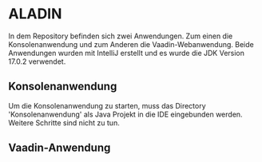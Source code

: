 # ALADIN

In dem Repository befinden sich zwei Anwendungen. Zum einen die Konsolenanwendung und zum Anderen die Vaadin-Webanwendung. 
Beide Anwendungen wurden mit IntelliJ erstellt und es wurde die JDK Version 17.0.2 verwendet. 

## Konsolenanwendung
 
 Um die Konsolenanwendung zu starten, muss das Directory 'Konsolenanwendung' als Java Projekt in die IDE eingebunden werden. Weitere Schritte sind nicht zu tun.
 
## Vaadin-Anwendung 
